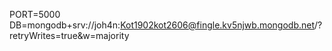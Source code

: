 PORT=5000
DB=mongodb+srv://joh4n:Kot1902kot2606@fingle.kv5njwb.mongodb.net/?retryWrites=true&w=majority


